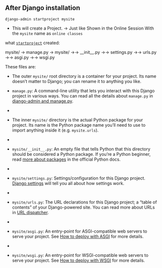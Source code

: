 ## After Django installation 

`django-admin startproject mysite`

- This will create a Project.
	-> Just like Shown in the Online Session With the `mysite` name as `online classes`
	
what [`startproject`](https://docs.djangoproject.com/en/3.2/ref/django-admin/#django-admin-startproject) created:

mysite/
 ->  manage.py
 ->   mysite/
 ->->       \_\_init\_\_.py
 ->->       settings.py
->->        urls.py
->->        asgi.py
->->        wsgi.py

These files are:

-   The outer `mysite/` root directory is a container for your project. Its name doesn’t matter to Django; you can rename it to anything you like.

-   `manage.py`: A command-line utility that lets you interact with this Django project in various ways. You can read all the details about `manage.py` in [django-admin and manage.py](https://docs.djangoproject.com/en/3.2/ref/django-admin/).
-   
-   The inner `mysite/` directory is the actual Python package for your project. Its name is the Python package name you’ll need to use to import anything inside it (e.g. `mysite.urls`).
-   
-   `mysite/__init__.py`: An empty file that tells Python that this directory should be considered a Python package. If you’re a Python beginner, read [more about packages](https://docs.python.org/3/tutorial/modules.html#tut-packages "(in Python v3.9)") in the official Python docs.
-   
-   `mysite/settings.py`: Settings/configuration for this Django project. [Django settings](https://docs.djangoproject.com/en/3.2/topics/settings/) will tell you all about how settings work.
-   
-   `mysite/urls.py`: The URL declarations for this Django project; a “table of contents” of your Django-powered site. You can read more about URLs in [URL dispatcher](https://docs.djangoproject.com/en/3.2/topics/http/urls/).
-   
-   `mysite/asgi.py`: An entry-point for ASGI-compatible web servers to serve your project. See [How to deploy with ASGI](https://docs.djangoproject.com/en/3.2/howto/deployment/asgi/) for more details.
-   
-   `mysite/wsgi.py`: An entry-point for WSGI-compatible web servers to serve your project. See [How to deploy with WSGI](https://docs.djangoproject.com/en/3.2/howto/deployment/wsgi/) for more details.
